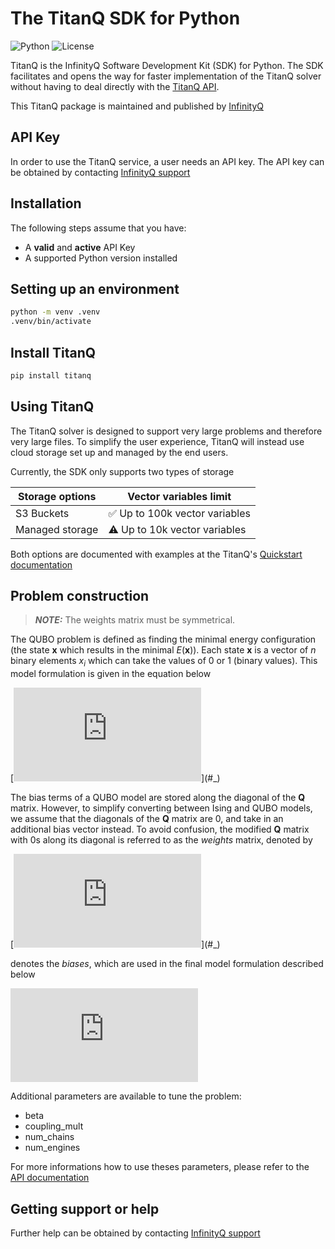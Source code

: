 # The TitanQ SDK for Python

![Python](https://img.shields.io/badge/python-3.9%20|%203.10%20|%203.11-blue) ![License](https://img.shields.io/badge/License-Apache%202.0-blue.svg)

TitanQ is the InfinityQ Software Development Kit (SDK) for Python. The SDK facilitates and opens the way for faster implementation
of the TitanQ solver without having to deal directly with the [TitanQ API](https://docs.titanq.infinityq.io).

This TitanQ package is maintained and published by [InfinityQ](https://www.infinityq.tech/)


## API Key

In order to use the TitanQ service, a user needs an API key.
The API key can be obtained by contacting [InfinityQ support](mailto:support@infinityq.tech)


## Installation

The following steps assume that you have:

- A **valid** and **active** API Key
- A supported Python version installed


## Setting up an environment

``` bash
python -m venv .venv
.venv/bin/activate
```


## Install TitanQ

``` bash
pip install titanq
```


## Using TitanQ

The TitanQ solver is designed to support very large problems and therefore very large files. To simplify the user experience, TitanQ will instead use cloud storage set up and managed by the end users.

Currently, the SDK only supports two types of storage

| Storage options                | Vector variables limit           |
|--------------------------------|----------------------------------|
| S3 Buckets                     | ✅ Up to 100k vector variables   |
| Managed storage                | ⚠️ Up to 10k vector variables     |

Both options are documented with examples at the TitanQ's [Quickstart documentation](https://docs.titanq.infinityq.io/user-guide/quickstart/sdk-quickstart)

## Problem construction

> **_NOTE:_**  The weights matrix must be symmetrical.

The QUBO problem is defined as finding the minimal energy configuration (the state $\mathbf{x}$ which results in the minimal $E(\mathbf{x})$).
Each state $\mathbf{x}$ is a vector of $n$ binary elements $x_i$ which can take the values of 0 or 1 (binary values).
This model formulation is given in the equation below

[![\\ argmin_{\mathbf{x}} \,\,\,\, E(\mathbf{x}) = \sum_{i=1}^n\sum_{i \leq j}^n Q_{i,j} x_i x_j \,\,\,\,\,\,\,\, \mathbf{x}=(x_i)\in \{0,1\}^{n} \\](https://latex.codecogs.com/svg.latex?%5C%5C%20argmin_%7B%5Cmathbf%7Bx%7D%7D%20%5C%2C%5C%2C%5C%2C%5C%2C%20E(%5Cmathbf%7Bx%7D)%20%3D%20%5Csum_%7Bi%3D1%7D%5En%5Csum_%7Bi%20%5Cleq%20j%7D%5En%20Q_%7Bi%2Cj%7D%20x_i%20x_j%20%5C%2C%5C%2C%5C%2C%5C%2C%5C%2C%5C%2C%5C%2C%5C%2C%20%5Cmathbf%7Bx%7D%3D(x_i)%5Cin%20%5C%7B0%2C1%5C%7D%5E%7Bn%7D%20%5C%5C)](#_)

The bias terms of a QUBO model are stored along the diagonal of the $\mathbf{Q}$ matrix. However, to simplify converting between Ising and QUBO models,
we assume that the diagonals of the $\mathbf{Q}$  matrix are 0, and take in an additional bias vector instead. To avoid confusion, the modified $\mathbf{Q}$  matrix with 0s
along its diagonal is referred to as the *weights* matrix, denoted by

[![\\ \mathbf{W}=(W_{i,j})\in \mathbb{R}^{n \times n}, ~ where ~ \mathbf{Q} = \mathbf{W} + \mathbf{b}^{\intercal}\boldsymbol{I}, ~ and ~ \mathbf{b} = (b_i) \in \mathbb{R}^{n}](https://latex.codecogs.com/svg.latex?%5C%5C%20%5Cmathbf%7BW%7D%3D(W_%7Bi%2Cj%7D)%5Cin%20%5Cmathbb%7BR%7D%5E%7Bn%20%5Ctimes%20n%7D%2C%20~%20where%20~%20%5Cmathbf%7BQ%7D%20%3D%20%5Cmathbf%7BW%7D%20%2B%20%5Cmathbf%7Bb%7D%5E%7B%5Cintercal%7D%5Cboldsymbol%7BI%7D%2C%20~%20and%20~%20%5Cmathbf%7Bb%7D%20%3D%20(b_i)%20%5Cin%20%5Cmathbb%7BR%7D%5E%7Bn%7D)](#_)

denotes the *biases*, which are used in the final model formulation described below

[![\\ \begin{align} \notag \\ argmin_{\mathbf{x}} \, \, \, \, E(\mathbf{x}) & = \sum_{i=1}^n \sum_{i < j}^n W_{i,j}x_i x_j + \sum_i^n b_i x_i \notag \\ & = \frac{1}{2}\sum_{i=1}^n\sum_{j=1}^n W_{i,j}x_{i}x_{j} + \sum_{i=1}^{n} b_{i}x_{i} \notag \\ & = \frac{1}{2}(\mathbf{x}^{\intercal}\mathbf{W}\mathbf{x}) + \mathbf{b}^{\intercal}\mathbf{x} \notag \end{align}](https://latex.codecogs.com/svg.latex?%5C%5C%20%5Cbegin%7Balign%7D%20%5Cnotag%20%5C%5C%20argmin_%7B%5Cmathbf%7Bx%7D%7D%20%5C%2C%20%5C%2C%20%5C%2C%20%5C%2C%20E(%5Cmathbf%7Bx%7D)%20%26%20%3D%20%5Csum_%7Bi%3D1%7D%5En%20%5Csum_%7Bi%20%3C%20j%7D%5En%20W_%7Bi%2Cj%7Dx_i%20x_j%20%2B%20%5Csum_i%5En%20b_i%20x_i%20%5Cnotag%20%5C%5C%20%26%20%3D%20%5Cfrac%7B1%7D%7B2%7D%5Csum_%7Bi%3D1%7D%5En%5Csum_%7Bj%3D1%7D%5En%20W_%7Bi%2Cj%7Dx_%7Bi%7Dx_%7Bj%7D%20%2B%20%5Csum_%7Bi%3D1%7D%5E%7Bn%7D%20b_%7Bi%7Dx_%7Bi%7D%20%5Cnotag%20%5C%5C%20%26%20%3D%20%5Cfrac%7B1%7D%7B2%7D(%5Cmathbf%7Bx%7D%5E%7B%5Cintercal%7D%5Cmathbf%7BW%7D%5Cmathbf%7Bx%7D)%20%2B%20%5Cmathbf%7Bb%7D%5E%7B%5Cintercal%7D%5Cmathbf%7Bx%7D%20%5Cnotag%20%5Cend%7Balign%7D)](#_)


Additional parameters are available to tune the problem:
- beta
- coupling_mult
- num_chains
- num_engines

For more informations how to use theses parameters, please refer to the [API documentation](https://docs.titanq.infinityq.io)


## Getting support or help


Further help can be obtained by contacting [InfinityQ support](mailto:support@infinityq.tech)